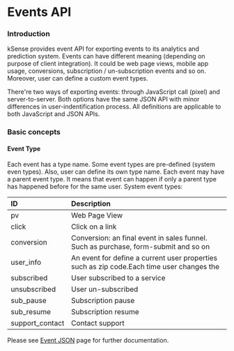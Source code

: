 # Events API

### Introduction

kSense provides event API for exporting events to its analytics and prediction system. Events can have different meaning \(depending on purpose of client integration\). It could be web page views, mobile app usage, conversions, subscription / un-subscription events and so on. Moreover, user can define a custom event types. 

There're two ways of exporting events: through JavaScript call \(pixel\) and server-to-server. Both options have the same JSON API with minor differences in user-indentification process. All definitions are applicable to both JavaScript and JSON APIs. 

### Basic concepts

#### Event Type

Each event has a type name. Some event types are pre-defined \(system even types\). Also, user can define its own type name. Each event may have a parent event type. It means that event can happen if only a parent type has happened before for the same user. System event types:

| ID | Description |
| :--- | :--- |
| pv | Web Page View |
| click | Click on a link |
| conversion | Conversion: an final event in sales funnel. Such as purchase, form-submit and so on |
| user\_info | An event for define a current user properties such as zip code.Each time user changes the  |
| subscribed | User subscribed to a service |
| unsubscribed | User un-subscribed  |
| sub\_pause | Subscription pause |
| sub\_resume | Subscription resume |
| support\_contact | Contact support |

Please see [Event JSON](event-json.md) page for further documentation.


